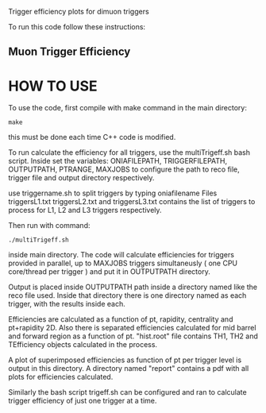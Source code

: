 Trigger efficiency plots for dimuon triggers

To run this code follow these instructions:

## Muon Trigger Efficiency

# HOW TO USE
To use the code, first compile with make command in the main directory:
```
make
```
this must be done each time C++ code is modified.

To run calculate the efficiency for all triggers, use the
multiTrigeff.sh bash script. Inside set the variables:
ONIAFILEPATH, TRIGGERFILEPATH, OUTPUTPATH, PTRANGE, MAXJOBS
to configure the path to reco file, trigger file and output directory respectively.

use triggername.sh to split triggers by typing oniafilename 
Files triggersL1.txt triggersL2.txt and triggersL3.txt contains the list of
triggers to process for L1, L2 and L3 triggers respectively.

Then run with command:
```
./multiTrigeff.sh
```
inside main directory.
The code will calculate efficiencies for triggers provided in parallel,
up to MAXJOBS triggers simultaneusly ( one CPU core/thread per trigger ) and put it in OUTPUTPATH directory.

Output is placed inside OUTPUTPATH path inside a directory named like the reco file used.
Inside that directory there is one directory named as each trigger, with the results inside each.

Efficiencies are calculated as a function of pt, rapidity, centrality and pt+rapidity 2D. Also there is separated efficiencies calculated for mid barrel and forward region as a function of pt. "hist.root" file contains TH1, TH2 and TEfficiency objects calculated in the process.

A plot of superimposed efficiencies as function of pt per trigger level is output in this directory.
A directory named "report" contains a pdf with all plots for efficiencies calculated.

Similarly the bash script trigeff.sh can be configured and ran to calculate trigger efficiency of just one trigger at a time.


